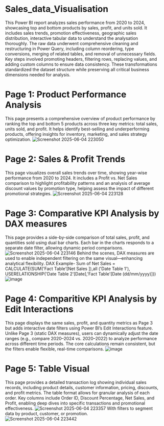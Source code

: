 # Sales_data_Visualisation
This Power BI report analyzes sales performance from 2020 to 2024, showcasing top and bottom products by sales, profit, and units sold. It includes sales trends, promotion effectiveness, geographic sales distribution, interactive tabular data to understand the analysation thoroughly.
The raw data underwent comprehensive cleaning and restructuring in Power Query, including column reordering, type conversions, merging of related tables, and removal of unnecessary fields. Key steps involved promoting headers, filtering rows, replacing values, and adding custom columns to ensure data consistency. These transformations standardized the dataset structure while preserving all critical business dimensions needed for analysis.

# Page 1: Product Performance Analysis
This page presents a comprehensive overview of product performance by ranking the top and bottom 5 products across three key metrics: total sales, units sold, and profit. It helps identify best-selling and underperforming products, offering insights for inventory, marketing, and sales strategy optimization.
![Screenshot 2025-06-04 223050](https://github.com/user-attachments/assets/75aec10f-cbe5-4eee-858c-0771089a7bcc)


# Page 2: Sales & Profit Trends
This page visualizes overall sales trends over time, showing year-wise performance from 2020 to 2024. It includes a Profit vs. Net Sales comparison to highlight profitability patterns and an analysis of average discount values by promotion type, helping assess the impact of different promotional strategies.
![Screenshot 2025-06-04 223128](https://github.com/user-attachments/assets/c1738272-0eec-4b65-b6cf-fa2fb5cc0c6e)

# Page 3: Comparative KPI Analysis by DAX measures
This page provides a side-by-side comparison of total sales, profit, and quantities sold using dual bar charts. Each bar in the charts responds to a separate date filter, allowing dynamic period comparisons.
![Screenshot 2025-06-04 223146](https://github.com/user-attachments/assets/6ae2b9dd-b9fa-415a-bd9c-3c24b9511b50)
Behind the scenes, DAX measures are used to enable independent filtering on the same visual—enhancing analytical flexibility.
DAX Example- Sum of Net Sales = CALCULATE(SUM('Fact Table'[Net Sales  ]),all ('Date Table 1'), USERELATIONSHIP('Date Table 2'[Date],'Fact Table'[Date (dd/mm/yyyy)]))
![image](https://github.com/user-attachments/assets/2d7dadd3-b518-4983-904f-34f5c69428f4)

# Page 4: Comparitive KPI Analysis by Edit Interactions
This page displays the same sales, profit, and quantity metrics as Page 3 but adds interactive date filters using Power BI’s Edit Interactions feature. Unlike Page 3 (static DAX measures), users can dynamically adjust the date ranges (e.g., compare 2020–2024 vs. 2020–2022) to analyze performance across different time periods. The core calculations remain consistent, but the filters enable flexible, real-time comparisons.
![image](https://github.com/user-attachments/assets/0c364405-714e-4bcc-b1ca-ed3dcabd7912)

# Page 5: Table Visual
This page provides a detailed transaction log showing individual sales records, including product details, customer information, pricing, discounts, and profit metrics. The table format allows for granular analysis of each order. Key columns include Order ID, Discount Percentage, Net Sales, and Profit, enabling deep dives into specific transactions and promotional effectiveness.
![Screenshot 2025-06-04 223357](https://github.com/user-attachments/assets/1cf70e8f-9a91-4ad4-b240-1ae86927ddfe)
With filters to segment data by product, customer, or promotion.
![Screenshot 2025-06-04 223442](https://github.com/user-attachments/assets/a6ea7446-f4aa-4f9f-99a5-4a9f9a95b2ef)






